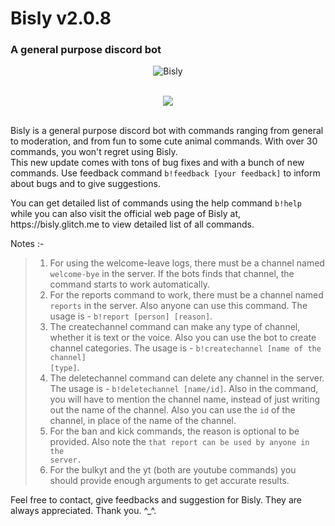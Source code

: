 Bisly v2.0.8
=====
### A general purpose discord bot
<p align="center">
  <img src="https://discordbots.org/api/widget/496198253193461792.svg" alt="Bisly" />
<br><br>
<p align="center">
  <img src="https://forthebadge.com/images/badges/made-with-javascript.svg" />
<br><br>

<p>Bisly is a general purpose discord bot with commands ranging from general to moderation, and from fun to some cute animal commands. With over 30 commands, you won't regret using Bisly.<br>
This new update comes with tons of bug fixes and with a bunch of new commands. Use feedback command <code>b!feedback [your feedback]</code> to inform about bugs and to give suggestions.</p>

<p>You can get detailed list of commands using the help command <code>b!help</code> while you can also visit the official web page of Bisly at, https://bisly.glitch.me to view detailed list of all commands.</p>

Notes :-
>1) For using the welcome-leave logs, there must be a channel named <code>welcome-bye</code> in the server. If the bots finds that channel, the command starts to work automatically.
>2) For the reports command to work, there must be a channel named <code>reports</code> in the server. Also anyone can use this command. The usage is - <code>b!report [person] [reason]</code>.
>3) The createchannel command can make any type of channel, whether it is text or the voice. Also you can use the bot to create channel categories. The usage is - <code>b!createchannel [name of the channel] [type]</code>.
>4) The deletechannel command can delete any channel in the server. The usage is - <code>b!deletechannel [name/id]</code>. Also in the command, you will have to mention the channel name, instead of just writing out the name of the channel. Also you can use the <code>id</code> of the channel, in place of the name of the channel.
>5) For the ban and kick commands, the reason is optional to be provided. Also note the <code>that report can be used by anyone in the server.</code>
>6) For the bulkyt and the yt (both are youtube commands) you should provide enough arguments to get accurate results.

<p>Feel free to contact, give feedbacks and suggestion for Bisly. They are always appreciated. Thank you. ^_^.
